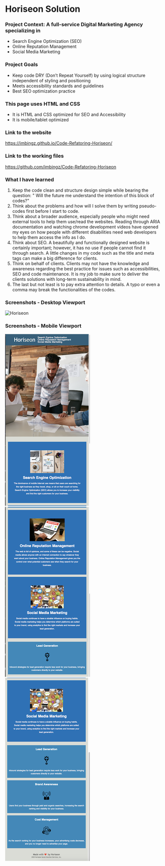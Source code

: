 # Horiseon Solution

### Project Context: A full-service Digital Marketing Agency specializing in 
* Search Engine Optimization (SEO)
* Online Reputation Management
* Social Media Marketing


### Project Goals
* Keep code DRY (Don’t Repeat Yourself) by using logical structure independent of styling and positioning 
* Meets accessibility standards and guidelines 
* Best SEO optimization practice 


### This page uses HTML and CSS
* It is HTML and CSS optimized for SEO and Accessibility 
* It is mobile/tablet optimized

### Link to the website
https://imbingz.github.io/Code-Refatoring-Horiseon/

### Link to the working files
https://github.com/imbingz/Code-Refatoring-Horiseon

### What I have learned
 1. Keep the code clean and structure design simple while bearing the question: " Will the future me understand the intention of this block of codes?"
 1.  Think about the problems and how will I solve them by writing pseudo-codes first before I start to code.
 1. Think about a broader audience, especially people who might need external tools to help them use/read the websites. Reading through ARIA documentation and watching chrome development videos have opened my eyes on how people with different disabilities need web developers to help them access the info as I do.
 1. Think about SEO. A beautifully and functionally designed website is certainly important; however, it has no use if people cannot find it through search. A little changes in my code such as the title and meta tags can make a big difference for clients.
 1. Think on behalf of clients. Clients may not have the knowledge and awareness regarding the best practice for issues such as accessibilities, SEO and code maintenance. It is my job to make sure to deliver the clients solutions with long-term sustainability in mind.
 1. The last but not least is to pay extra attention to details. A typo or even a comma may break the functionalities of the codes. 

### Screenshots - Desktop Viewport

![Horiseon](./screenshots/screenshot.png)

### Screenshots - Mobile Viewport
![Mobile-Screenshot-1](screenshots/Screenshot1.png)
![Mobile-Screenshot-2](screenshots/screenshot2.png)
![Mobile-Screenshot-3](screenshots/screenshot3.png)
